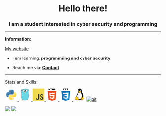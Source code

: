 <h1 align="center">Hello there!</h1>
<h3 align="center">I am a student interested in cyber security and programming</h3>


<hr>

**<h align="center">Information:</h>**

<h align="center" font-size=20><a href="https://adzsx.github.io" align="center">My website</a></h>

- I am learning: **programming and cyber security**

- Reach me via: **<a href="https://adzsx.github.io/#contact">Contact</a>**

<p align="left">
</p>

<hr>

<h align="left">Stats and Skills:</h>

<a href="https://www.python.org" target="_blank"> <img src="https://raw.githubusercontent.com/devicons/devicon/master/icons/python/python-original.svg" alt="python" width="40" height="40"/> </a>
<a href="https://golang.org" target="_blank"> <img src="https://raw.githubusercontent.com/devicons/devicon/master/icons/go/go-original.svg" alt="go" width="40" height="40"/> </a>
<a href="https://www.javascript.com/" target="_blank"> <img src="https://raw.githubusercontent.com/devicons/devicon/master/icons/javascript/javascript-original.svg" alt="cplusplus" width="40" height="40"/> </a>
<a href="https://www.w3.org/html/" target="_blank"> <img src="https://raw.githubusercontent.com/devicons/devicon/master/icons/html5/html5-original-wordmark.svg" alt="html5" width="40" height="40"/> </a> 
<a href="https://www.w3schools.com/css/" target="_blank"> <img src="https://raw.githubusercontent.com/devicons/devicon/master/icons/css3/css3-original-wordmark.svg" alt="css3" width="40" height="40"/> </a>
<a href="https://www.linux.org/" target="_blank"> <img src="https://raw.githubusercontent.com/devicons/devicon/master/icons/linux/linux-original.svg" alt="linux" width="40" height="40"/></a>
<a href="https://git-scm.com/" target="_blank"> <img src="https://www.vectorlogo.zone/logos/git-scm/git-scm-icon.svg" alt="git" width="40" height="40"/> </a> 
  
  
  
<img src="https://github-readme-stats.vercel.app/api?username=adzsx&show_icons=true&theme=tokyonight&hide_border=true" width="63%"/> <img src="https://github-readme-stats.vercel.app/api/top-langs?username=adzsx&theme=tokyonight&hide_border=true" width="36.5%"/>

<img alt="" src="https://activity-graph.herokuapp.com/graph?username=Adzsx&bg_color=1a1b27&color=7aa2f7&line=FFFFFF&point=5ce1e6&hide_border=true" />
